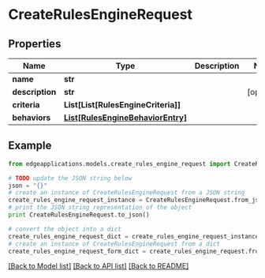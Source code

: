 # CreateRulesEngineRequest


## Properties
Name | Type | Description | Notes
------------ | ------------- | ------------- | -------------
**name** | **str** |  | 
**description** | **str** |  | [optional] 
**criteria** | **List[List[RulesEngineCriteria]]** |  | 
**behaviors** | [**List[RulesEngineBehaviorEntry]**](RulesEngineBehaviorEntry.md) |  | 

## Example

```python
from edgeapplications.models.create_rules_engine_request import CreateRulesEngineRequest

# TODO update the JSON string below
json = "{}"
# create an instance of CreateRulesEngineRequest from a JSON string
create_rules_engine_request_instance = CreateRulesEngineRequest.from_json(json)
# print the JSON string representation of the object
print CreateRulesEngineRequest.to_json()

# convert the object into a dict
create_rules_engine_request_dict = create_rules_engine_request_instance.to_dict()
# create an instance of CreateRulesEngineRequest from a dict
create_rules_engine_request_form_dict = create_rules_engine_request.from_dict(create_rules_engine_request_dict)
```
[[Back to Model list]](../README.md#documentation-for-models) [[Back to API list]](../README.md#documentation-for-api-endpoints) [[Back to README]](../README.md)


